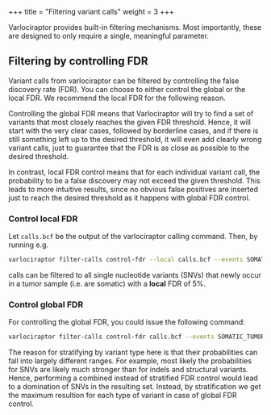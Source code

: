 +++
title = "Filtering variant calls"
weight = 3
+++

Varlociraptor provides built-in filtering mechanisms. Most importantly, these are designed to only require a single, meaningful parameter.

## Filtering by controlling FDR

Variant calls from varlociraptor can be filtered by controlling the false discovery rate (FDR). You can choose to either control the global or the local FDR.
We recommend the local FDR for the following reason.

Controlling the global FDR means that Varlociraptor will try to find a set of variants that most closely reaches the given FDR threshold.
Hence, it will start with the very clear cases, followed by borderline cases, and if there is still something left up to the desired threshold, it will even add clearly wrong variant calls, just to guarantee that the FDR is as close as possible to the desired threshold.

In contrast, local FDR control means that for each individual variant call, the probability to be a false discovery may not exceed the given threshold.
This leads to more intuitive results, since no obvious false positives are inserted just to reach the desired threshold as it happens with global FDR control.

### Control local FDR

Let `calls.bcf` be the output of the varlociraptor calling command.
Then, by running e.g.

```bash
varlociraptor filter-calls control-fdr --local calls.bcf --events SOMATIC_TUMOR --fdr 0.05
```

calls can be filtered to all single nucleotide variants (SNVs) that newly occur in a tumor sample (i.e. are somatic) with a **local** FDR of 5%.

### Control global FDR

For controlling the global FDR, you could issue the following command:

```bash
varlociraptor filter-calls control-fdr calls.bcf --events SOMATIC_TUMOR --fdr 0.05 --var SNV
```

The reason for stratifying by variant type here is that their probabilities can fall into largely different ranges.
For example, most likely the probabilities for SNVs are likely much stronger than for indels and structural variants.
Hence, performing a combined instead of stratified FDR control would lead to a domination of SNVs in the resulting set.
Instead, by stratification we get the maximum resultion for each type of variant in case of global FDR control.